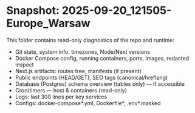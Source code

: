 # Snapshot: 2025-09-20_121505-Europe_Warsaw

This folder contains read-only diagnostics of the repo and runtime:
- Git state, system info, timezones, Node/Next versions
- Docker Compose config, running containers, ports, images, redacted inspect
- Next.js artifacts: routes tree, manifests (if present)
- Public endpoints (HEAD/GET), SEO tags (canonical/hreflang)
- Database (Postgres) schema overview (tables only) — if accessible
- Cron/timers — host & containers (read-only)
- Logs: last 300 lines per key services
- Configs: docker-compose*.yml, Dockerfile*, .env*.masked
